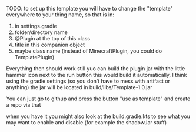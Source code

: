 TODO: to set up this template you will have to change the "template" everywhere to your thing name,
  so that is in:
 1. in settings.gradle
 2. folder/directory name
 3. @Plugin at the top of this class
 4. title in this companion object
 5. maybe class name (instead of MinecraftPlugin, you could do TemplatePlugin)

Everything then should work still
yuo can build the plugin jar with the little hammer icon next to the run button
this would build it automatically, I think using the gradle settings (so you don't have to mess with artifact or anything)
the jar will be located in build/libs/Template-1.0.jar

You can just go to githup and press the button "use as template" and create a repo via that


when you have it you might also look at the build.gradle.kts to see what you may want to enable and disable (for example the shadowJar stuff)
